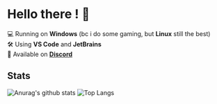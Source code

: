 # Hello there ! 👋
💻 Running on **Windows** (bc i do some gaming, but **Linux** still the best)<br>
🛠️ Using **VS Code** and **JetBrains**<br>
💬 Available on **[Discord](http://discord.com/users/1087664832863547493)**
## Stats
![Anurag's github stats](https://github-readme-stats.vercel.app/api?username=firminunderscore&show_icons=true&count_private=true&bg_color=ffffff,F9F9F9)
![Top Langs](https://github-readme-stats.vercel.app/api/top-langs/?username=firminunderscore)
